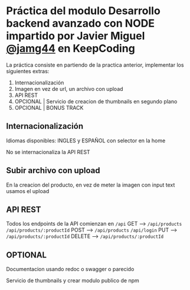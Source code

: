 # Práctica del modulo Desarrollo backend avanzado con NODE impartido por Javier Miguel [**@jamg44**](https://github.com/jamg44) en KeepCoding

La práctica consiste en partiendo de la practica anterior, implementar los siguientes extras:

1. Internacionalización
2. Imagen en vez de url, un archivo con upload
3. API REST
4. OPCIONAL | Servicio de creacion de thumbnails en segundo plano
5. OPCIONAL | BONUS TRACK

## Internacionalización

Idiomas disponibles: INGLES y ESPAÑOL con selector en la home

No se internacionaliza la API REST

## Subir archivo con upload

En la creacion del producto, en vez de meter la imagen con input text usamos el upload

## API REST

Todos los endpoints de la API comienzan en `/api`
GET --> `/api/products` `/api/products/:productId`
POST --> `/api/products` `/api/login`
PUT --> `/api/products/:productId`
DELETE --> `/api/products/:productId`

## OPTIONAL

Documentacion usando redoc o swagger o parecido

Servicio de thumbnails y crear modulo publico de npm
